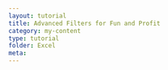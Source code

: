 ```yaml
---
layout: tutorial
title: Advanced Filters for Fun and Profit
category: my-content
type: tutorial
folder: Excel
meta:
---
```

